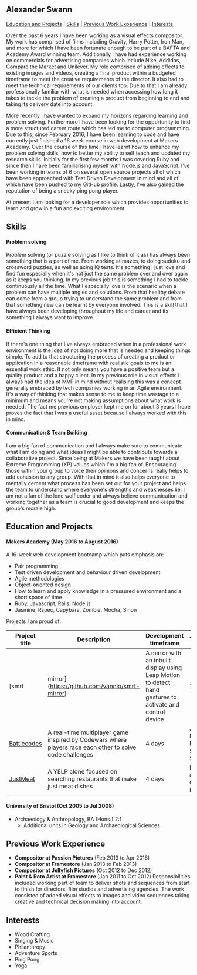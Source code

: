 ## Alexander Swann

 [Education and Projects](#education) | [Skills](#skills) | [Previous Work Experience](#experience) | [Interests](#interests)

Over the past 6 years I have been working as a visual effects compositor. My work has comprised of films including Gravity, Harry Potter, Iron Man, and more for which I have been fortunate enough to be part of a BAFTA and Academy Award winning team. Additionally I have had experience working on commercials for advertising companies which include Nike, Addidas, Compare the Market and Unilever. My role comprised of adding effects to existing images and videos, creating a final product within a budgeted timeframe to meet the creative requirements of the director. It also had to meet the technical requirements of our clients too. Due to that I am already professionally familiar with what is needed when accessing how long it takes to tackle the problem of creating a product from beginning to end and taking its delivery date into account.

More recently I have wanted to expand my horizons regarding learning and problem solving. Furthermore I have been looking for the opportunity to find a more structured career route which has led me to computer programming. Due to this, since February 2016, I have been learning to code and have currently just finished a 16 week course in web development at Makers Academy. Over the course of this time I have learnt how to enhance my problem solving skills, how to better my ability to self teach and updated my research skills. Initially for the first few months I was covering Ruby and since then I have been familiarising myself with Node.js and JavaScript. I've been working in teams of 6 on several open source projects all of which have been approached with Test Driven Development in mind and all of which have been pushed to my GitHub profile. Lastly, I've also gained the reputation of being a sneaky ping pong player.

At present I am looking for a developer role which provides opportunities to learn and grow in a fun and exciting environment.


## <a name="skills">Skills</a>


#### Problem solving

Problem solving (or puzzle solving as I like to think of it as) has always been something that is a part of me. From working at mazes, to doing sudoku and crossword puzzles, as well as acing IQ tests. It's something I just love and find fun especially when it's not just the same problem over and over again as it keeps you thinking. In my previous job this is something I had to tackle continuously all the time. What I especially love is the scenario when a problem can have multiple angles and solutions. From that healthy debate can come from a group trying to understand the same problem and from that something new can be learnt by everyone involved. This is a skill that I have always been developing throughout my life and career and its something I always want to improve.

#### Efficient Thinking

If there's one thing that I've always embraced when in a professional work environment is the idea of not doing more that is needed and keeping things simple. To add to that structuring the process of creating a product or application in a reasonable timeframe with realistic goals to me is an essential work ethic. It not only means you have a positive team but a quality product and a happy client. In my previous role in visual effects I always had the idea of MVP in mind without realising this was a concept generally embraced by tech companies working in an Agile environment. It's a way of thinking that makes sense to me to keep time wastage to a minimum and means you're not making assumptions about what work is needed. The fact me previous employer kept me on for about 3 years I hope proves the fact that I was a useful asset because I always worked with this in mind.

#### Communication & Team Building

I am a big fan of communication and I always make sure to communicate what I am doing and what ideas I might be able to contribute towards a collaborative project. Since being at Makers we have been taught about Extreme Programming (XP) values which I'm a big fan of. Encouraging those within your group to voice their opinions and concerns really helps to add cohesion to any group. With that in mind it also helps everyone to mentally cement what process has been set out for your project and helps the team to understand where everyone's strengths and weaknesses lie. I am not a fan of the lone wolf coder and always believe communication and working together as a team is crucial to good development and keeps the group's morale high.


## <a name="education">Education and Projects</a>

#### Makers Academy (May 2016 to August 2016)

A 16-week web development bootcamp which puts emphasis on:
- Pair programming
- Test driven development and behaviour driven development
- Agile methodologies
- Object-oriented design
- How to learn and apply knowledge in a pressured environment and a short space of time
- Ruby, Javascript, Rails, Node.js
- Jasmine, Rspec, Capybara, Zombie, Mocha, Sinon

Projects I am proud of:

Project title  | Description  									| Development timeframe | Technologies | Testing
------------- | ------------------------------	| ------------- |------------- |---------
[smrt|mirror](https://github.com/vannio/smrt-mirror)| A mirror with an inbuilt display using Leap Motion to detect hand gestures to activate and control device | 10 days | Javascript, Node.js, Express.js, Nunjucks, SASS, jQuery/AJAX | Mocha(Chai), WebdriverIO
[Battlecodes](https://github.com/gtormiston/battlecodes) | A real-time multiplayer game inspired by Codewars where players race each other to solve code challenges | 4 days | Javascript, Node.js, Express.js, Socket.io, SASS | Mocha(Chai), Zombie.js, Sinon
[JustMeat](https://github.com/Alex-Swann/JustMeat) | A YELP clone focused on searching restaurants that make just meat dishes | 4 days | Ruby, Ruby on Rails, Carrierwave, PostgreSQL | Rspec, Capybara


#### University of Bristol (Oct 2005 to Jul 2008)

- Archaeology & Anthropology, BA (Hons.) 2:1
  - Additional units in Geology and Archaeological Sciences

## <a name="experience">Previous Work Experience</a>

- **Compositor at Passion Pictures** (Feb 2013 to Apr 2016)
- **Compositor at Framestore** (Jan 2013 to Feb 2013)
- **Compositor at Jellyfish Pictures** (Oct 2012 to Dec 2012)
- **Paint & Roto Artist at Framestore** (Jan 2011 to Oct 2012)
Responsibilities included working part of team to deliver shots and sequences from start to finish for directors, film studios and advertising agencies. The work consisted of added visual effects to images and video sequences taking creative and technical decision making into account.

## <a name="interests">Interests</a>
- Wood Crafting
- Singing & Music
- Philanthropy
- Adventure Sports
- Ping Pong
- Yoga
